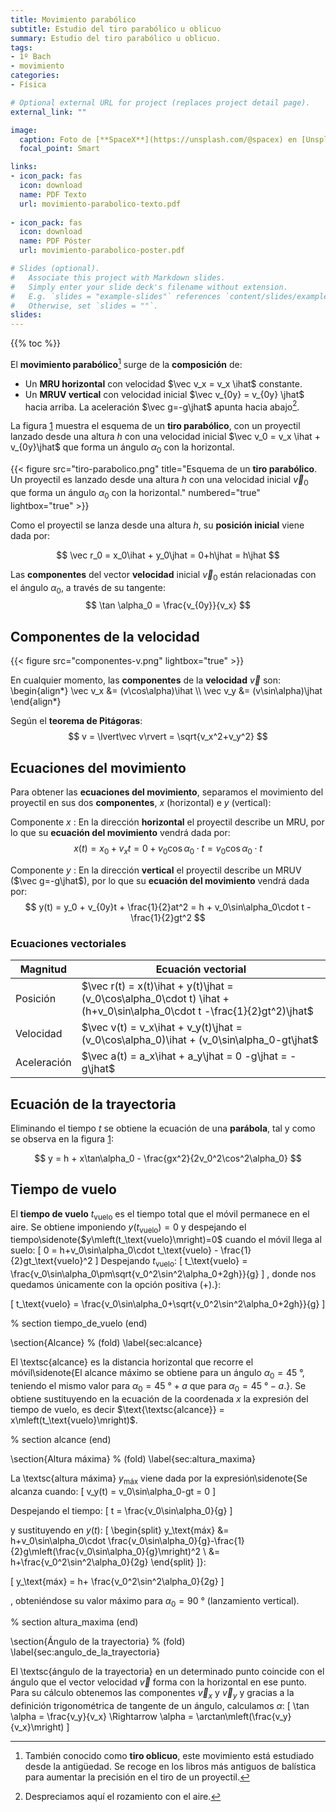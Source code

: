 ```yaml
---
title: Movimiento parabólico
subtitle: Estudio del tiro parabólico u oblicuo
summary: Estudio del tiro parabólico u oblicuo.
tags:
- 1º Bach
- movimiento
categories:
- Física

# Optional external URL for project (replaces project detail page).
external_link: ""

image:
  caption: Foto de [**SpaceX**](https://unsplash.com/@spacex) en [Unsplash](https://unsplash.com)
  focal_point: Smart

links:
- icon_pack: fas
  icon: download
  name: PDF Texto
  url: movimiento-parabolico-texto.pdf
  
- icon_pack: fas
  icon: download
  name: PDF Póster
  url: movimiento-parabolico-poster.pdf  

# Slides (optional).
#   Associate this project with Markdown slides.
#   Simply enter your slide deck's filename without extension.
#   E.g. `slides = "example-slides"` references `content/slides/example-slides.md`.
#   Otherwise, set `slides = ""`.
slides: 
---
```


$$
\newcommand{\ihat}{\hat{\imath}}
\newcommand{\jhat}{\hat{\jmath}}
$$

{{% toc %}}

El **movimiento parabólico**[^1] surge de la **composición** de:

[^1]: También conocido como **tiro oblicuo**, este movimiento está estudiado desde la antigüedad. Se recoge en los libros más antiguos de balística para aumentar la precisión en el tiro de un proyectil.

- Un **MRU horizontal** con velocidad $\vec v_x = v_x \ihat$ constante.
- Un **MRUV vertical** con velocidad inicial $\vec v_{0y} = v_{0y} \jhat$ hacia arriba. La aceleración $\vec g=-g\jhat$ apunta hacia abajo[^2].
[^2]: Despreciamos aquí el rozamiento con el aire.

La figura [1](#figure-esquema-de-un-tiro-parabólico-un-proyectil-es-lanzado-desde-una-altura-h-con-una-velocidad-inicial-vec-v_0-que-forma-un-ángulo-alpha_0-con-la-horizontal) muestra el esquema de un **tiro parabólico**, con un proyectil lanzado desde una altura $h$ con una velocidad inicial $\vec v_0 = v_x \ihat + v_{0y}\jhat$ que forma un ángulo $\alpha_0$ con la horizontal.

{{< figure src="tiro-parabolico.png" title="Esquema de un **tiro parabólico**. Un proyectil es lanzado desde una altura $h$ con una velocidad inicial $\vec v_0$ que forma un ángulo $\alpha_0$ con la horizontal." numbered="true" lightbox="true" >}}

Como el proyectil se lanza desde una altura $h$, su __posición inicial__ viene dada por:

$$
\vec r_0 = x_0\ihat + y_0\jhat = 0+h\jhat = h\jhat
$$

Las **componentes** del vector **velocidad** inicial $\vec v_0$ están relacionadas con el ángulo $\alpha_0$, a través de su tangente:
$$
\tan \alpha_0 = \frac{v_{0y}}{v_x}
$$

## Componentes de la velocidad
{{< figure src="componentes-v.png" lightbox="true" >}}

En cualquier momento, las **componentes** de la **velocidad** $\vec v$ son:
\begin{align*}
	\vec v_x &= (v\cos\alpha)\ihat \\\\
	\vec v_y &= (v\sin\alpha)\jhat
\end{align*}

Según el **teorema de Pitágoras**:
$$
v = \lvert\vec v\rvert = \sqrt{v_x^2+v_y^2}
$$

## Ecuaciones del movimiento
Para obtener las **ecuaciones del movimiento**, separamos el movimiento del proyectil en sus dos **componentes**, $x$ (horizontal) e $y$ (vertical):

Componente $x$
: En la dirección **horizontal** el proyectil describe un MRU, por lo que su **ecuación del movimiento** vendrá dada por:
$$
x(t) = x_0 + v_x t = 0 + v_0\cos\alpha_0\cdot t = v_0\cos\alpha_0\cdot t
$$

Componente $y$
: En la dirección **vertical** el proyectil describe un MRUV ($\vec g=-g\jhat$), por lo que su **ecuación del movimiento** vendrá dada por:
$$
y(t) = y_0 + v_{0y}t + \frac{1}{2}at^2 = h + v_0\sin\alpha_0\cdot t -\frac{1}{2}gt^2
$$

### Ecuaciones vectoriales
| Magnitud | Ecuación vectorial |
| --- | --- |
| Posición | $\vec r(t) = x(t)\ihat + y(t)\jhat =  (v_0\cos\alpha_0\cdot t) \ihat + (h+v_0\sin\alpha_0\cdot t -\frac{1}{2}gt^2)\jhat$ |
| Velocidad | $\vec v(t) = v_x\ihat + v_y(t)\jhat =  (v_0\cos\alpha_0)\ihat + (v_0\sin\alpha_0-gt\jhat$ |
| Aceleración | $\vec a(t) = a_x\ihat + a_y\jhat = 0 -g\jhat = -g\jhat$ |

## Ecuación de la trayectoria
Eliminando el tiempo $t$ se obtiene la ecuación de una **parábola**, tal y como se observa en la figura [1](#figure-esquema-de-un-tiro-parabólico-un-proyectil-es-lanzado-desde-una-altura-h-con-una-velocidad-inicial-vec-v_0-que-forma-un-ángulo-alpha_0-con-la-horizontal):

$$
y = h + x\tan\alpha_0 - \frac{gx^2}{2v_0^2\cos^2\alpha_0}
$$

## Tiempo de vuelo

El **tiempo de vuelo** $t_\text{vuelo}$ es el tiempo total que el móvil permanece en el aire. Se obtiene imponiendo $y(t_\text{vuelo})=0$ y despejando el tiempo\sidenote{$y\mleft(t_\text{vuelo}\mright)=0$ cuando el móvil llega al suelo:
\[
0 = h+v_0\sin\alpha_0\cdot t_\text{vuelo} - \frac{1}{2}gt_\text{vuelo}^2
\]
Despejando $t_\text{vuelo}$:
\[
t_\text{vuelo} = \frac{v_0\sin\alpha_0\pm\sqrt{v_0^2\sin^2\alpha_0+2gh}}{g}
\]
, donde nos quedamos únicamente con la opción positiva ($+$).}:

\[
t_\text{vuelo} = \frac{v_0\sin\alpha_0+\sqrt{v_0^2\sin^2\alpha_0+2gh}}{g}
\]

% section tiempo_de_vuelo (end)

\section{Alcance} % (fold)
\label{sec:alcance}

El \textsc{alcance} es la distancia horizontal que recorre el móvil\sidenote{El alcance máximo se obtiene para un ángulo $\alpha_0 = \SI{45}{\degree}$, teniendo el mismo valor para $\alpha_0 = \SI{45}{\degree}+a$ que para $\alpha_0 = \SI{45}{\degree}-a$.}. Se obtiene sustituyendo en la ecuación de la coordenada $x$ la expresión del tiempo de vuelo, es decir $\text{\textsc{alcance}} = x\mleft(t_\text{vuelo}\mright)$.

% section alcance (end)

\section{Altura máxima} % (fold)
\label{sec:altura_maxima}

La \textsc{altura máxima} $y_\text{máx}$ viene dada por la expresión\sidenote{Se alcanza cuando: \[
v_y(t) = v_0\sin\alpha_0-gt = 0
\]

Despejando el tiempo:
\[
t = \frac{v_0\sin\alpha_0}{g}
\]

y sustituyendo en $y(t)$:
\[
\begin{split}
y_\text{máx} &= h+v_0\sin\alpha_0\cdot \frac{v_0\sin\alpha_0}{g}-\frac{1}{2}g\mleft(\frac{v_0\sin\alpha_0}{g}\mright)^2 \\
&= h+\frac{v_0^2\sin^2\alpha_0}{2g}
\end{split}
\]}:

\[
y_\text{máx} = h+ \frac{v_0^2\sin^2\alpha_0}{2g}
\]

, obteniéndose su valor máximo para $\alpha_0 = \SI{90}{\degree}$ (lanzamiento vertical).

% section altura_maxima (end)

\section{Ángulo de la trayectoria} % (fold)
\label{sec:angulo_de_la_trayectoria}

El \textsc{ángulo de la trayectoria} en un determinado punto coincide con el ángulo que el vector velocidad $\vec v$ forma con la horizontal en ese punto. Para su cálculo obtenemos las componentes $\vec v_x$ y $\vec v_y$ y gracias a la definición trigonométrica de tangente de un ángulo, calculamos $\alpha$:
\[
\tan \alpha = \frac{v_y}{v_x} \Rightarrow \alpha = \arctan\mleft(\frac{v_y}{v_x}\mright)
\]